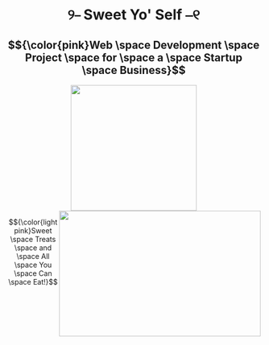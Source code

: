 <h1 align="center" style="font-weight:bold;"> ୨⎯  Sweet Yo' Self  ⎯୧ </h1>
<h2 align="center">
$${\color{pink}Web \space Development \space Project \space for \space a \space Startup \space Business}$$
</h2>
<p align="center">
<a href="https://sweetyoself.com">
  <img src="https://github.com/Giavonator/Sweet-Yo-Self/assets/68939873/8a9b326b-7448-4573-89c7-e2d4dcbdc752" width="250" height="250">
</a>


<a style="position:relative; float:right;" href="https://sweetyoself.com">
  <img src="https://github.com/Giavonator/Sweet-Yo-Self/assets/68939873/eda90db1-a1a0-4376-8127-a6e40fd587ce" width="400" height="250">
</a>

$${\color{lightpink}Sweet \space Treats \space and \space All \space You \space Can \space Eat!}$$

</p>
  

